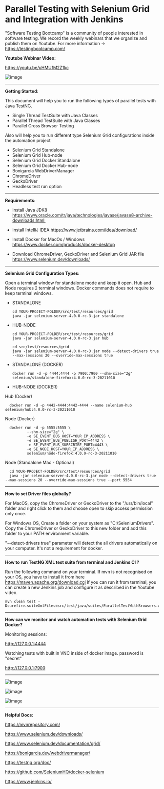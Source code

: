 # Parallel Testing with Selenium Grid and Integration with Jenkins

"Software Testing Bootcamp" is a community of people interested in software testing. We record the weekly webinars that we organize and publish them on Youtube. For more information -> https://testingbootcamp.com/

**Youtube Webinar Video:**

https://youtu.be/uHMUfM2Z1kc

![image](https://user-images.githubusercontent.com/89974862/137537135-9bc84d3a-09bc-4767-bbe1-21bd2f3d9b27.png)

------------

**Getting Started:**

This document will help you to run the following types of parallel tests with Java TestNG.

  - Single Thread TestSuite with Java Classes
  - Parallel Thread TestSuite with Java Classes
  - Parallel Cross Browser Testing

Also will help you to run different type Selenium Grid configurations inside the automation project

  - Selenium Grid Standalone
  - Selenium Grid Hub-node
  - Selenium Grid Docker Standalone
  - Selenium Grid Docker Hub-node
  - Bonigarcia WebDriverManager
  - ChromeDriver
  - GeckoDriver
  - Headless test run option

----------

**Requirements:**

   * Install Java JDK8 https://www.oracle.com/tr/java/technologies/javase/javase8-archive-downloads.html 

   * Install IntelliJ IDEA https://www.jetbrains.com/idea/download/

   * Install Docker for MacOs / Windows https://www.docker.com/products/docker-desktop

   * Download ChromeDriver, GeckoDriver and Selenium Grid JAR file https://www.selenium.dev/downloads/

---------

**Selenium Grid Configuration Types:**

Open a terminal window for standalone mode and keep it open. Hub and Node requires 2 terminal windows. 
Docker commands does not require to keep terminal windows.

* STANDALONE

      cd YOUR-PROJECT-FOLDER/src/test/resources/grid 
      java -jar selenium-server-4.0.0-rc-3.jar standalone



* HUB-NODE

      cd YOUR-PROJECT-FOLDER/src/test/resources/grid 
      java -jar selenium-server-4.0.0-rc-3.jar hub

      cd src/test/resources/grid 
      java -jar selenium-server-4.0.0-rc-3.jar node --detect-drivers true --max-sessions 20 --override-max-sessions true


* STANDALONE (DOCKER)

      docker run -d -p 4444:4444 -p 7900:7900 --shm-size="2g" selenium/standalone-firefox:4.0.0-rc-3-20211010

* HUB-NODE (DOCKER)

Hub (Docker)

      docker run -d -p 4442-4444:4442-4444 --name selenium-hub selenium/hub:4.0.0-rc-3-20211010

Node (Docker)

      docker run -d -p 5555:5555 \
              --shm-size="2g" \
              -e SE_EVENT_BUS_HOST=YOUR_IP_ADDRESS \
              -e SE_EVENT_BUS_PUBLISH_PORT=4442 \
              -e SE_EVENT_BUS_SUBSCRIBE_PORT=4443 \
              -e SE_NODE_HOST=YOUR_IP_ADDRESS \
              selenium/node-firefox:4.0.0-rc-3-20211010

Node (Standalone Mac - Optional)

      cd YOUR-PROJECT-FOLDER/src/test/resources/grid 
      java -jar selenium-server-4.0.0-rc-3.jar node --detect-drivers true --max-sessions 20 --override-max-sessions true --port 5554


----------

**How to set Driver files globally?**

For MacOS, copy the ChromeDriver or GeckoDriver to the "/usr/bin/local" folder and right click to them and choose open to skip access permission only once.

For Windows OS, Create a folder on your system as "C:\SeleniumDrivers". Copy the ChromeDriver or GeckoDriver to this new folder and add this folder to your PATH environment variable.

"--detect-drivers true" parameter will detect the all drivers automatically on your computer. It's not a requirement for docker.

----------

**How to run TestNG XML test suite from terminal and Jenkins CI ?**

Run the following command on your terminal. If mvn is not recognised on your OS, you have to install it from here https://maven.apache.org/download.cgi If you can run it from terminal, you can create a new Jenkins job and configure it as described in the Youtube video.

    mvn clean test -Dsurefire.suiteXmlFiles=src/test/java/suites/ParallelTestWithBrowsers.xml


----------

**How can we monitor and watch automation tests with Selenium Grid Docker?**

Monitoring sessions:

http://127.0.0.1:4444


Watching tests with built in VNC inside of docker image. password is "secret"

http://127.0.0.1:7900

----------

![image](https://user-images.githubusercontent.com/89974862/137541988-6d03b3a5-2625-487b-bcbd-95d15df24d46.png)

![image](https://user-images.githubusercontent.com/89974862/137543529-56c647d8-6814-4046-9c1a-a0adbe012479.png)

![image](https://user-images.githubusercontent.com/89974862/137543574-56909ce4-7752-442d-8b46-0cd4ef5fe025.png)

----------


**Helpful Docs:**

https://mvnrepository.com/

https://www.selenium.dev/downloads/

https://www.selenium.dev/documentation/grid/

https://bonigarcia.dev/webdrivermanager/

https://testng.org/doc/

https://github.com/SeleniumHQ/docker-selenium

https://www.jenkins.io/

